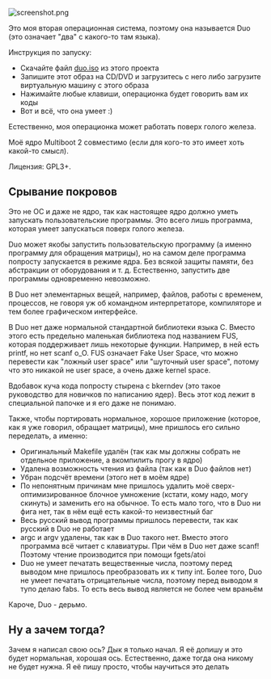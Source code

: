 ![screenshot.png](https://github.com/safinaskar/duo/raw/master/screenshot.png)

<!-- BEGIN OF TABLE -->
<!-- END OF TABLE -->

Это моя вторая операционная система, поэтому она называется Duo (это означает "два" с какого-то там языка).

Инструкция по запуску:

* Скачайте файл [duo.iso](https://github.com/safinaskar/duo/raw/master/duo.iso) из этого проекта
* Запишите этот образ на CD/DVD и загрузитесь с него либо загрузите виртуальную машину с этого образа
* Нажимайте любые клавиши, операционка будет говорить вам их коды
* Вот и всё, что она умеет :)

Естественно, моя операционка может работать поверх голого железа.

Моё ядро Multiboot 2 совместимо (если для кого-то это имеет хоть какой-то смысл).

Лицензия: GPL3+.

Срывание покровов
-----------------
Это не ОС и даже не ядро, так как настоящее ядро должно уметь запускать пользовательские программы. Это всего лишь программа, которая умеет запускаться поверх голого железа.

Duo может якобы запустить пользовательскую программу (а именно программу для обращения матрицы), но на самом деле программа попросту запускается в режиме ядра. Без всякой защиты памяти, без абстракции от оборудования и т. д. Естественно, запустить две программы одновременно невозможно.

В Duo нет элементарных вещей, например, файлов, работы с временем, процессов, не говоря уж об командном интерпретаторе, компиляторе и тем более графическом интерфейсе.

В Duo нет даже нормальной стандартной библиотеки языка C. Вместо этого есть предельно маленькая библиотека под названием FUS, которая поддерживает лишь некоторые функции. Например, в ней есть printf, но нет scanf o_O. FUS означает Fake User Space, что можно перевести как "ложный user space" или "шуточный user space", потому что это никакой не user space, а очень даже kernel space.

Вдобавок куча кода попросту стырена с bkerndev (это такое руководство для новичков по написанию ядер). Весь этот код лежит в специальной папочке и я его даже не понимаю.

Также, чтобы портировать нормальное, хорошое приложение (которое, как я уже говорил, обращает матрицы), мне пришлось его сильно переделать, а именно:

* Оригинальный Makefile удалён (так как мы должны собрать не отдельное приложение, а вкомпилить прогу в ядро)
* Удалена возможность чтения из файла (так как в Duo файлов нет)
* Убран подсчёт времени (этого нет в моём ядре)
* По непонятным причинам мне пришлось удалить моё сверх-оптимизированное блочное умножение (кстати, кому надо, могу скинуть) и заменить его на обычное. То есть мало того, что в Duo ни фига нет, так в нём ещё есть какой-то неизвестный баг
* Весь русский вывод программы пришлось перевести, так как русский в Duo не работает
* argc и argv удалены, так как в Duo такого нет. Вместо этого программа всё читает с клавиатуры. При чём в Duo нет даже scanf! Поэтому чтение производится при помощи fgets/atoi
* Duo не умеет печатать вещественные числа, поэтому перед выводом мне пришлось преобразовать их к типу int. Более того, Duo не умеет печатать отрицательные числа, поэтому перед выводом я тупо делаю fabs. То есть весь вывод является не более чем враньём

Кароче, Duo - дерьмо.

Ну а зачем тогда?
-----------------
Зачем я написал свою ось? Дык я только начал. Я её допишу и это будет нормальная, хорошая ось. Естественно, даже тогда она никому не будет нужна. Я её пишу просто, чтобы научиться это делать
